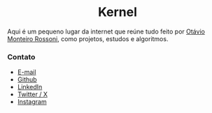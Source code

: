 <div id="header">
   <p align="center">
   <h1 align="center">Kernel</h1>
   </p>
</div>

Aqui é um pequeno lugar da internet que reúne tudo feito por [Otávio Monteiro Rossoni](https://github.com/Otarossoni), como projetos, estudos e algoritmos. 

### Contato

- [E-mail](mailto:otarossoni@gmail.com)
- <a href="https://github.com/Otarossoni" target="_blank">Github</a>
- <a href="https://www.linkedin.com/in/otavio-monteiro-rossoni/" target="_blank">LinkedIn</a>
- <a href="https://x.com/Otarossoni" target="_blank">Twitter / X</a>
- <a href="https://www.instagram.com/otarossoni/" target="_blank">Instagram</a>